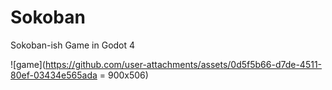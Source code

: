 # Sokoban
 Sokoban-ish Game in Godot 4

![game](https://github.com/user-attachments/assets/0d5f5b66-d7de-4511-80ef-03434e565ada = 900x506)

